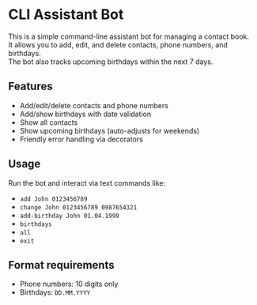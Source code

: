# CLI Assistant Bot

This is a simple command-line assistant bot for managing a contact book.  
It allows you to add, edit, and delete contacts, phone numbers, and birthdays.  
The bot also tracks upcoming birthdays within the next 7 days.

## Features
- Add/edit/delete contacts and phone numbers
- Add/show birthdays with date validation
- Show all contacts
- Show upcoming birthdays (auto-adjusts for weekends)
- Friendly error handling via decorators

## Usage
Run the bot and interact via text commands like:
- `add John 0123456789`
- `change John 0123456789 0987654321`
- `add-birthday John 01.04.1999`
- `birthdays`
- `all`
- `exit`

## Format requirements
- Phone numbers: 10 digits only
- Birthdays: `DD.MM.YYYY`
